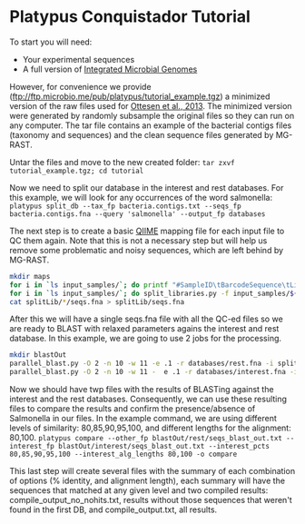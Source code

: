 Platypus Conquistador Tutorial
==============================

To start you will need:
- Your experimental sequences
- A full version of [Integrated Microbial Genomes](http://img.jgi.doe.gov/)

However, for convenience we provide (ftp://ftp.microbio.me/pub/platypus/tutorial_example.tgz) a minimized version of the raw files used for [Ottesen et al., 2013](http://www.ncbi.nlm.nih.gov/pubmed/23705801). The minimized version were generated by randomly subsample the original files so they can run on any computer. The tar file contains an example of the bacterial contigs files (taxonomy and sequences) and the clean sequence files generated by MG-RAST.

Untar the files and move to the new created folder:
`tar zxvf tutorial_example.tgz; cd tutorial`

Now we need to split our database in the interest and rest databases. For this example, we will look for any occurrences of the word salmonella:
`platypus split_db --tax_fp bacteria.contigs.txt --seqs_fp bacteria.contigs.fna --query 'salmonella' --output_fp databases`

The next step is to create a basic [QIIME](http://qiime.org) mapping file for each input file to QC them again. Note that this is not a necessary step but will help us remove some problematic and noisy sequences, which are left behind by MG-RAST.
``` bash
mkdir maps
for i in `ls input_samples/`; do printf "#SampleID\tBarcodeSequence\tLinkerPrimerSequence\tDescription\n%s\t\t\t%s\n" $i $i > maps/${i/.fna}.txt; done
for i in `ls input_samples/`; do split_libraries.py -f input_samples/${i} -l 75 -b 0 -m maps/${i/.fna}.txt -o splitLib/${i/.fna} -c -p; done
cat splitLib/*/seqs.fna > splitLib/seqs.fna
```

After this we will have a single seqs.fna file with all the QC-ed files so we are ready to BLAST with relaxed parameters agains the interest and rest database. In this example, we are going to use 2 jobs for the processing.
``` bash
mkdir blastOut
parallel_blast.py -O 2 -n 10 -w 11 -e .1 -r databases/rest.fna -i splitLib/seqs.fna -o blastOut/rest
parallel_blast.py -O 2 -n 10 -w 11 -  e .1 -r databases/interest.fna -i splitLib/seqs.fna -o blastOut/interest
```

Now we should have twp files with the results of BLASTing against the interest and the rest databases. Consequently, we can use these resulting files to compare the results and confirm the presence/absence of Salmonella in our files. In the example command, we are using different levels of similarity: 80,85,90,95,100, and different lengths for the alignment: 80,100.
`platypus compare --other_fp blastOut/rest/seqs_blast_out.txt --interest_fp blastOut/interest/seqs_blast_out.txt --interest_pcts 80,85,90,95,100 --interest_alg_lengths 80,100 -o compare`

This last step will create several files with the summary of each combination of options (% identity, and alignment length), each summary will have the sequences that matched at any given level and two compiled results: compile_output_no_nohits.txt, results without those sequences that weren't found in the first DB, and compile_output.txt, all results.
